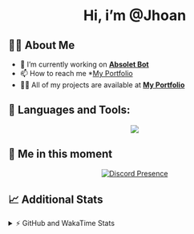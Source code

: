 <h1 align="center">Hi, i’m @Jhoan</h1>

## 🙋‍♂️ About Me

- 🔭 I’m currently working on **[Absolet Bot](https://strider.cloud)**
- 📫 How to reach me *[My Portfolio](https://jhoan.me/contact)
- 👨‍💻 All of my projects are available at **[My Portfolio](https://jhoan.me)**

## 🚀 Languages and Tools:
<p align="center">
  <a href="https://skillicons.dev">
    <img src="https://skillicons.dev/icons?i=js,ts,html,css,bootstrap,nodejs,express,vscode,neovim,vim,atom,cloudflare,git,github,discord,bots,linux,mongodb,nginx,redis,wordpress,heroku&perline=11" />
  </a>
</p>
  
## 👤 Me in this moment
<p align="center">
    <a href="https://discord.com/users/612460795124776960" target="_blank" rel="nofollow">
        <img src="https://lanyard-profile-readme.vercel.app/api/612460795124776960?idleMessage=Probably%20coding%20Absolet..." alt="Discord Presence" align="center">
    </a>
</p>

## 📈 Additional Stats
<details>
    <summary>⚡ GitHub and WakaTime Stats</summary>
    <br/>

<!--START_SECTION:waka-->
![Code Time](http://img.shields.io/badge/Code%20Time-483%20hrs%2038%20mins-blue)

**🐱 My GitHub Data** 

> 🏆 1,023 Contributions in the Year 2022
 > 
> 📦 168.8 kB Used in GitHub's Storage 
 > 
> 💼 Opted to Hire
 > 
> 📜 4 Public Repositories 
 > 
> 🔑 36 Private Repositories  
 > 
**I'm an Early 🐤** 

```text
🌞 Morning    84 commits     ██░░░░░░░░░░░░░░░░░░░░░░░   10.73% 
🌆 Daytime    347 commits    ███████████░░░░░░░░░░░░░░   44.32% 
🌃 Evening    316 commits    ██████████░░░░░░░░░░░░░░░   40.36% 
🌙 Night      36 commits     █░░░░░░░░░░░░░░░░░░░░░░░░   4.6%

```
📅 **I'm Most Productive on Saturday** 

```text
Monday       114 commits    ███░░░░░░░░░░░░░░░░░░░░░░   14.56% 
Tuesday      129 commits    ████░░░░░░░░░░░░░░░░░░░░░   16.48% 
Wednesday    135 commits    ████░░░░░░░░░░░░░░░░░░░░░   17.24% 
Thursday     76 commits     ██░░░░░░░░░░░░░░░░░░░░░░░   9.71% 
Friday       109 commits    ███░░░░░░░░░░░░░░░░░░░░░░   13.92% 
Saturday     152 commits    ████░░░░░░░░░░░░░░░░░░░░░   19.41% 
Sunday       68 commits     ██░░░░░░░░░░░░░░░░░░░░░░░   8.68%

```


📊 **This Week I Spent My Time On** 

```text
⌚︎ Time Zone: America/Bogota

💬 Programming Languages: 
JavaScript               9 hrs 54 mins       ████████████████████░░░░░   80.31% 
YAML                     1 hr 2 mins         ██░░░░░░░░░░░░░░░░░░░░░░░   8.47% 
TypeScript               55 mins             ██░░░░░░░░░░░░░░░░░░░░░░░   7.53% 
JSON                     17 mins             ░░░░░░░░░░░░░░░░░░░░░░░░░   2.38% 
HTML                     5 mins              ░░░░░░░░░░░░░░░░░░░░░░░░░   0.79%

🔥 Editors: 
VS Code                  12 hrs 20 mins      █████████████████████████   100.0%

🐱‍💻 Projects: 
Absolet-Bot              11 hrs 24 mins      ███████████████████████░░   92.51% 
aoc-native               24 mins             ░░░░░░░░░░░░░░░░░░░░░░░░░   3.32% 
strider-builder          21 mins             ░░░░░░░░░░░░░░░░░░░░░░░░░   2.9% 
Absolet-Bot-2.9          5 mins              ░░░░░░░░░░░░░░░░░░░░░░░░░   0.68% 
Strider-System-bot-2.0   4 mins              ░░░░░░░░░░░░░░░░░░░░░░░░░   0.59%

💻 Operating System: 
Linux                    12 hrs 20 mins      █████████████████████████   100.0%

```

**I Mostly Code in JavaScript** 

```text
JavaScript               16 repos            ████████████████░░░░░░░░░   64.0% 
Java                     3 repos             ███░░░░░░░░░░░░░░░░░░░░░░   12.0% 
TypeScript               3 repos             ███░░░░░░░░░░░░░░░░░░░░░░   12.0% 
Shell                    1 repo              █░░░░░░░░░░░░░░░░░░░░░░░░   4.0% 
CSS                      1 repo              █░░░░░░░░░░░░░░░░░░░░░░░░   4.0%

```



 Last Updated on 11/11/2022 05:43:38 UTC
<!--END_SECTION:waka-->
</details>
